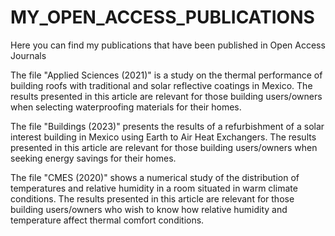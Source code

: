 # MY_OPEN_ACCESS_PUBLICATIONS
Here you can find my publications that have been published in Open Access Journals

The file "Applied Sciences (2021)" is a study on the thermal performance of building roofs with traditional and solar reflective coatings in Mexico. The results presented in this article are relevant for those building users/owners when selecting waterproofing materials for their homes.

The file "Buildings (2023)" presents the results of a refurbishment of a solar interest building in Mexico using Earth to Air Heat Exchangers. The results presented in this article are relevant for those building users/owners when seeking energy savings for their homes.

The file "CMES (2020)" shows a numerical study of the distribution of temperatures and relative humidity in a room situated in warm climate conditions. The results presented in this article are relevant for those building users/owners who wish to know how relative humidity and temperature affect thermal comfort conditions.



